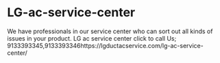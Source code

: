 # LG-ac-service-center
We have professionals in our service center who can sort out all kinds of issues in your product. LG ac service center click to call Us; 9133393345,9133393346https://lgductacservice.com/lg-ac-service-center/
